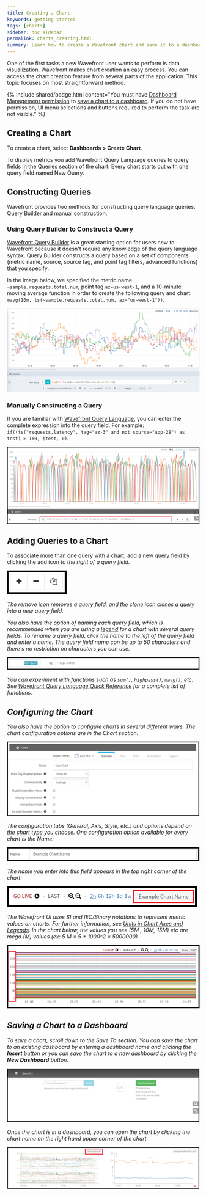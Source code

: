```yaml
---
title: Creating a Chart
keywords: getting started
tags: [charts]
sidebar: doc_sidebar
permalink: charts_creating.html
summary: Learn how to create a Wavefront chart and save it to a dashboard. 
---
```

One of the first tasks a new Wavefront user wants to perform is data visualization.  Wavefront makes chart creation an easy process. You can access the chart creation feature from several parts of the application. This topic focuses on most straightforward method.

{% include shared/badge.html content="You must have [Dashboard Management permission](permissions_overview) to [save a chart to a dashboard](#save). If you do not have permission, UI menu selections and buttons required to perform the task are not visible." %}

## Creating a Chart

To create a chart, select **Dashboards > Create Chart**. 

To display metrics you add Wavefront Query Language queries to query fields in the Queries section of the chart. Every chart starts out with one query field named New Query.
 
## Constructing Queries

Wavefront provides two methods for constructing query language queries: Query Builder and manual construction.

### Using Query Builder to Construct a Query

[Wavefront Query Builder](query_language_query_builder) is a great starting option for users new to Wavefront because it doesn't require any knowledge of the query language syntax. Query Builder constructs a query based on a set of components (metric name, source, source tag, and point tag filters, advanced functions) that you specify. 

In the image below, we specified the metric name `~sample.requests.total.num`, point tag `az=us-west-1`, and a 10-minute moving average function in order to create the following query and chart: `mavg(10m, ts(~sample.requests.total.num, az="us-west-1"))`.

![query_builder_2](images/query_builder_2.png)

### Manually Constructing a Query

If you are familiar with [Wavefront Query Language](query_language_getting_started), you can enter the complete expression into the query field. For example: `if((ts("requests.latency", tag="az-3" and not source="app-28") as test) > 160, $test, 0)`.

![query_field_free_form](images/query_field_free_form.png)

## Adding Queries to a Chart
To associate more than one query with a chart, add a new query field by clicking the add icon <i class="fa fa-plus"/> to the right of a query field.

![add_query](images/add_query.png)

The remove icon <i class="fa fa-minus"/> removes a query field, and the clone icon <i class="fa fa-files-o"/> clones a query into a new query field.
 
You also have the option of naming each query field, which is recommended when you are using a [legend](charts#legend) for a chart with several query fields. To rename a query field, click the name to the left of the query field and enter a name. The query field name can be up to 50 characters and there's no restriction on characters you can use.

![rename_query_field](images/rename_query_field.png)

You can experiment with functions such as `sum()`, `highpass()`, `mavg()`, etc. See [Wavefront Query Language Quick Reference](query_language_reference) for a complete list of functions.
 
## Configuring the Chart
You also have the option to configure charts in several different ways. The chart configuration options are in the Chart section:

![chart_section](images/chart_section.png)

The configuration tabs (General, Axis, Style, etc.) and options depend on the [chart type](charts) you choose. One configuration option available for every chart is the Name:

![chart_name_field](images/chart_name_field.png)

The name you enter into this field appears in the top right corner of the chart:

![chart_name_corner](images/chart_name_corner.png)

The Wavefront UI uses SI and IEC/Binary notations to represent metric values on charts. For further information, see [Units in Chart Axes and Legends](charts_units). In the chart below, the values you see (5M , 10M, 15M) etc are mega (M) values (ex: 5 M = 5 * 1000^2 = 5000000).

![SI_notation](images/SI_notation.png)

<a name="save"></a>

## Saving a Chart to a Dashboard
To save a chart, scroll down to the Save To section.  You can save the chart to an existing dashboard by entering a dashboard name and clicking the **Insert** button or you can save the chart to a new dashboard by clicking the **New Dashboard** button.

![save_chart](images/save_chart.png)

Once the chart is in a dashboard, you can open the chart by clicking the chart name on the right hand upper corner of the chart.

![open_chart](images/open_chart.png)


